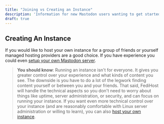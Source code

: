```yaml
---
title: "Joining vs Creating an Instance"
description: 'Information for new Mastodon users wanting to get started'
draft: true
---
```

## Creating An Instance
If you would like to host your own instance for a group of friends or
yourself managed hosting providers are a good choice. If you have 
experience you could even [setup your own Mastodon server](/articles/thebasics/managed-hosting-vs-vps).

> **You should know**: Running an instance isn't for everyone. It gives
> you greater control over your experience and what kinds of content you see. 
> The downside is you have to do a lot of the legwork finding content yourself or between you and your
> friends. That said, FediHost will handle the technical aspects so you
> don't need to worry about things like uptime, server administration, or
> security, and can focus on running your instance. If you want even more
> technical control over your instance (and are reasonably comfortable with
> Linux server administration or willing to learn), you can also [host your
> own instance](https://docs.joinmastodon.org/admin/prerequisites/).
